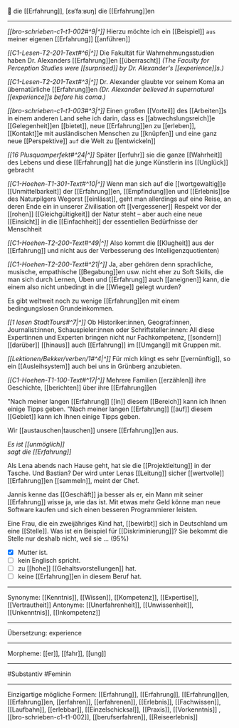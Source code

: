 🔴 die [[Erfahrung]], [ɛʁˈfaːʁʊŋ]
die [[Erfahrung]]en

---
*[[bro-schrieben-c1-t1-002#^9|^]]* Hierzu möchte ich ein [[Beispiel]] `aus` meiner eigenen [[Erfahrung]] [[anführen]]

*[[C1-Lesen-T2-201-Text#^6|^]]* Die Fakultät für Wahrnehmungsstudien haben Dr. Alexanders [[Erfahrung]]en [[überrascht]]
*(The Faculty for Perception Studies were [[surprised]] by Dr. Alexander's [[experience]]s.)*

*[[C1-Lesen-T2-201-Text#^3|^]]* Dr. Alexander glaubte vor seinem Koma an übernatürliche [[Erfahrung]]en
*(Dr. Alexander believed in supernatural [[experience]]s before his coma.)*

*[[bro-schrieben-c1-t1-003#^3|^]]* Einen großen [[Vorteil]] des [[Arbeiten]]s in einem anderen Land sehe ich darin, dass es [[abwechslungsreich]]e [[Gelegenheit]]en [[bietet]], neue [[Erfahrung]]en zu [[erleben]], [[Kontakt]]e mit ausländischen Menschen zu [[knüpfen]] und eine ganz neue [[Perspektive]] `auf` die Welt zu [[entwickeln]]

_[[16 Plusquamperfekt#^24|^]]_ Später [[erfuhr]] sie die ganze [[Wahrheit]] des Lebens und diese [[Erfahrung]] hat die junge Künstlerin ins [[Unglück]] gebracht

_[[C1-Hoehen-T1-301-Text#^10|^]]_ Wenn man sich auf die [[wortgewaltig]]e [[Unmittelbarkeit]] der [[Erfahrung]]en, [[Empfindung]]en und [[Erlebnis]]se des Naturpilgers Wegorst [[einlässt]], geht man allerdings auf eine Reise, an deren Ende ein in unserer Zivilisation oft [[vergessener]] Respekt vor der [[rohen]] [[Gleichgültigkeit]] der Natur steht – aber auch eine neue [[Einsicht]] in die [[Einfachheit]] der essentiellen Bedürfnisse der Menschheit

_[[C1-Hoehen-T2-200-Text#^49|^]]_ Also kommt die [[Klugheit]] aus der [[Erfahrung]] und nicht aus der Verbesserung des Intelligenzquotienten)

_[[C1-Hoehen-T2-200-Text#^21|^]]_ Ja, aber gehören denn sprachliche, musische, empathische [[Begabung]]en usw. nicht eher zu Soft Skills, die man sich durch Lernen, Üben und [[Erfahrung]] auch [[aneignen]] kann, die einem also nicht unbedingt in die [[Wiege]] gelegt wurden?

Es gibt weltweit noch zu wenige [[Erfahrung]]en mit einem bedingungslosen Grundeinkommen.

_[[1 lesen StadtTours#^7|^]]_ Ob Historiker:innen, Geograf:innen, Journalist:innen, Schauspieler:innen oder Schriftsteller:innen: All diese Expertinnen und Experten bringen nicht nur Fachkompetenz, [[sondern]] [[darüber]] [[hinaus]] auch [[Erfahrung]] im [[Umgang]] mit Gruppen mit.

_[[Lektionen/Bekker/verben/1#^4|^]]_ Für mich klingt es sehr [[vernünftig]], so ein [[Ausleihsystem]] auch bei uns in Grünberg anzubieten.

_[[C1-Hoehen-T1-100-Text#^17|^]]_ Mehrere Familien [[erzählen]] ihre Geschichte, [[berichten]] über ihre [[Erfahrung]]en

"Nach meiner langen [[Erfahrung]] [[in]] diesem [[Bereich]] kann ich Ihnen einige Tipps geben.
"Nach meiner langen [[Erfahrung]] [[auf]] diesem [[Gebiet]] kann ich Ihnen einige Tipps geben.

Wir [[austauschen|tauschen]] unsere [[Erfahrung]]en aus.

_Es ist [[unmöglich]]_  
_sagt die [[Erfahrung]]_

Als Lena abends nach Hause geht, hat sie die [[Projektleitung]] in der Tasche. Und Bastian? Der wird unter Lenas [[Leitung]] sicher [[wertvolle]] [[Erfahrung]]en [[sammeln]], meint der Chef.

Jannis kenne das [[Geschäft]] ja besser als er, ein Mann mit seiner [[Erfahrung]] wisse ja, wie das ist. Mit etwas mehr Geld könne man neue Software kaufen und sich einen besseren Programmierer leisten.

Eine Frau, die ein zweijähriges Kind hat, [[bewirbt]] sich in Deutschland um eine [[Stelle]]. Was ist ein Beispiel für [[Diskriminierung]]? Sie bekommt die Stelle nur deshalb nicht, weil sie … (95%)

- [x] Mutter ist.
- [ ] kein Englisch spricht.
- [ ] zu [[hohe]] [[Gehaltsvorstellungen]] hat.
- [ ] keine [[Erfahrung]]en in diesem Beruf hat.

---

Synonyme:
[[Kenntnis]], [[Wissen]], [[Kompetenz]], [[Expertise]], [[Vertrautheit]]
Antonyme:
[[Unerfahrenheit]], [[Unwissenheit]], [[Unkenntnis]], [[Inkompetenz]]

---

Übersetzung: experience

---

Morpheme:
[[er]], [[fahr]], [[ung]]

---

#Substantiv #Feminin

---

Einzigartige mögliche Formen:
[[Erfahrung]], [[Erfahrung]], [[Erfahrung]]en, [[Erfahrung]]en, [[erfahren]], [[erfahrenen]], [[Erlebnis]], [[Fachwissen]], [[Laufbahn]], [[erlebbar]], [[Einzelschicksal]], [[Praxis]], [[Vorkenntnis]]
, [[bro-schrieben-c1-t1-002]], [[berufserfahren]], [[Reiseerlebnis]]